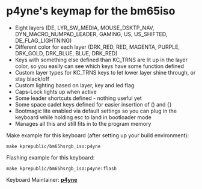 # p4yne's keymap for the bm65iso

* Eight layers (DE, LYR_SW_MEDIA, MOUSE_DSKTP_NAV, DYN_MACRO_NUMPAD_LEADER, GAMING, US, US_SHIFTED, DE_FLAG_LIGHTNING)
* Different color for each layer (DRK_RED, RED, MAGENTA, PURPLE, DRK_GOLD, DRK_BLUE, BLUE, DRK_RED)
* Keys with something else defined than KC_TRNS are lit up in the layer color, so you easily can see which keys have some function defined
* Custom layer types for KC_TRNS keys to let lower layer shine through, or stay black/off
* Custom lighting based on layer, key and led flag 
* Caps-Lock lights up when active
* Some leader shortcuts defined - nothing useful yet
* Some space cadet keys defined for easier insertion of () and {}
* Bootmagic lite enabled via default settings so you can plug in the keyboard while holding esc to land in bootloader mode
* Manages all this and still fits in to the program memory

Make example for this keyboard (after setting up your build environment):

    make kprepublic/bm65hsrgb_iso:p4yne

Flashing example for this keyboard:

    make kprepublic/bm65hsrgb_iso:p4yne:flash

Keyboard Maintainer: **[p4yne](https://github.com/p4yne)**
